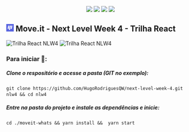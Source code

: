 <p align="center">
<img src="https://img.shields.io/github/languages/count/hugorodriguesqw/next-level-week-4">
<img src="https://img.shields.io/github/languages/top/hugorodriguesqw/next-level-week-4">
<img src="https://img.shields.io/github/repo-size/HugoRodriguesQW/next-level-week-4">
<img src="https://img.shields.io/github/last-commit/HugoRodriguesQW/next-level-week-4?color=brown">
</p>

## <span><img src="https://github.com/HugoRodriguesQW/next-level-week-4/blob/main/moveit-whats/public/favicon.png" width="20px"></span> Move.it - Next Level Week 4 - Trilha React
<span align="justify">
  <img title="Trilha React" alt="Trilha React NLW4" src="http://i3.ytimg.com/vi/ArqCBqN7zzc/maxresdefault.jpg" width="48%">
  <img title="Trilha React" alt="Trilha React NLW4" src="https://uploaddeimagens.com.br/images/003/098/713/original/2021-02-24-161753_1366x768_scrot.png" width="48%">
 </span>
  
 ### Para iniciar 🚀:
 ##### Clone o respositório e acesse a pasta (GIT no exemplo):
 ```shell 
 git clone https://github.com/HugoRodriguesQW/next-level-week-4.git nlw4 && cd nlw4
 ```
 ##### Entre na pasta do projeto e instale as dependências e inicie:
 ```shell 
 cd ./moveit-whats && yarn install &&  yarn start
 ```
